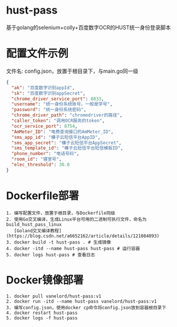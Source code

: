 # hust-pass

基于golang的selenium+colly+百度数字OCR的HUST统一身份登录脚本

# 配置文件示例
文件名: config.json，放置于根目录下，与main.go同一级
```json
{
  "ak": "百度数字识别appId",
  "sk": "百度数字识别appSecret",
  "chrome_driver_service_port": 8833,
  "username": "统一身份系统账号，一般是学号",
  "password": "统一身份系统密码",
  "chrome_driver_path": "chromedriver的路径",
  "caller_token": "调用OCR服务的token",
  "ocr_service_port": 8754,
  "AmMeter_ID": "电费查询接口的AmMeter_ID",
  "sms_app_id": "榛子云短信平台AppID",
  "sms_app_secret": "榛子云短信平台AppSecret",
  "sms_template_id": "榛子云短信平台短信模板ID",
  "phone_number": "电话号码",
  "room_id": "寝室号",
  "elec_threshold": 30.0
}
```

# Dockerfile部署
```shell
1. 编写配置文件，放置于根目录，与Dockerfile同级
2. 使用Go交叉编译，生成Linux平台可用的二进制可执行文件，命名为build_hust_pass_linux
   [Goland交叉编译教程](https://blog.csdn.net/a6652162/article/details/121084093)
3. docker build -t hust-pass . # 生成镜像
4. docker -itd --name hust-pass hust-pass # 运行容器
5. docker logs hust-pass # 查看日志
```

# Docker镜像部署
```shell
1. docker pull vanelord/hust-pass:v1
2. docker run -itd --name hust-pass vanelord/hust-pass:v1
3. 编写config.json，使用docker cp命令将config.json放到容器根目录下
4. docker restart hust-pass
5. docker logs -f hust-pass
```